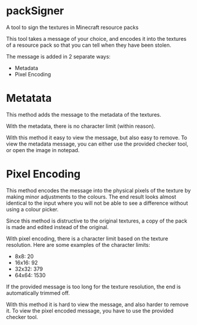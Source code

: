 # packSigner
A tool to sign the textures in Minecraft resource packs

This tool takes a message of your choice, and encodes it into the textures of a resource pack so that you can tell when they have been stolen.

The message is added in 2 separate ways:
- Metadata
- Pixel Encoding

# Metatata
This method adds the message to the metadata of the textures. 

With the metadata, there is no character limit (within reason).

With this method it easy to view the message, but also easy to remove. To view the metadata message, you can either use the provided checker tool, or open the image in notepad.

# Pixel Encoding
This method encodes the message into the physical pixels of the texture by making minor adjustments to the colours. The end result looks almost identical to the input where you will not be able to see a difference without using a colour picker.

Since this method is distructive to the original textures, a copy of the pack is made and edited instead of the original.

With pixel encoding, there is a character limit based on the texture resolution. Here are some examples of the character limits:

- 8x8: 20
- 16x16: 92
- 32x32: 379
- 64x64: 1530

If the provided message is too long for the texture resolution, the end is automatically trimmed off.

With this method it is hard to view the message, and also harder to remove it. To view the pixel encoded message, you have to use the provided checker tool.